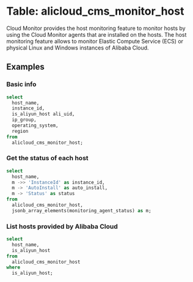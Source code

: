 # Table: alicloud_cms_monitor_host

Cloud Monitor provides the host monitoring feature to monitor hosts by using the Cloud Monitor agents that are installed on the hosts. The host monitoring feature allows to monitor Elastic Compute Service (ECS) or physical Linux and Windows instances of Alibaba Cloud.

## Examples

### Basic info

```sql
select
  host_name,
  instance_id,
  is_aliyun_host ali_uid,
  ip_group,
  operating_system,
  region
from
  alicloud_cms_monitor_host;
```

### Get the status of each host

```sql
select
  host_name,
  m ->> 'InstanceId' as instance_id,
  m -> 'AutoInstall' as auto_install,
  m -> 'Status' as status
from
  alicloud_cms_monitor_host,
  jsonb_array_elements(monitoring_agent_status) as m;
```

### List hosts provided by Alibaba Cloud

```sql
select
  host_name,
  is_aliyun_host
from
  alicloud_cms_monitor_host
where
  is_aliyun_host;
```
